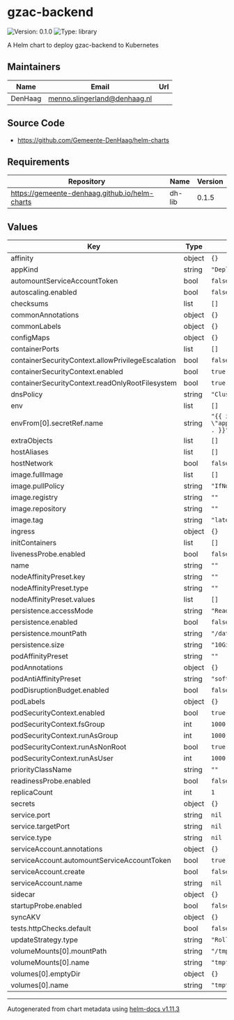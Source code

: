 # gzac-backend

![Version: 0.1.0](https://img.shields.io/badge/Version-0.1.0-informational?style=flat-square) ![Type: library](https://img.shields.io/badge/Type-library-informational?style=flat-square)

A Helm chart to deploy gzac-backend to Kubernetes

## Maintainers

| Name | Email | Url |
| ---- | ------ | --- |
| DenHaag | <menno.slingerland@denhaag.nl> |  |

## Source Code

* <https://github.com/Gemeente-DenHaag/helm-charts>

## Requirements

| Repository | Name | Version |
|------------|------|---------|
| https://gemeente-denhaag.github.io/helm-charts | dh-lib | 0.1.5 |

## Values

| Key | Type | Default | Description |
|-----|------|---------|-------------|
| affinity | object | `{}` |  |
| appKind | string | `"Deployment"` |  |
| automountServiceAccountToken | bool | `false` |  |
| autoscaling.enabled | bool | `false` |  |
| checksums | list | `[]` |  |
| commonAnnotations | object | `{}` |  |
| commonLabels | object | `{}` |  |
| configMaps | object | `{}` |  |
| containerPorts | list | `[]` |  |
| containerSecurityContext.allowPrivilegeEscalation | bool | `false` |  |
| containerSecurityContext.enabled | bool | `true` |  |
| containerSecurityContext.readOnlyRootFilesystem | bool | `true` |  |
| dnsPolicy | string | `"ClusterFirst"` |  |
| env | list | `[]` |  |
| envFrom[0].secretRef.name | string | `"{{ include \"app.fullname\" . }}"` |  |
| extraObjects | list | `[]` |  |
| hostAliases | list | `[]` |  |
| hostNetwork | bool | `false` |  |
| image.fullImage | list | `[]` |  |
| image.pullPolicy | string | `"IfNotPresent"` |  |
| image.registry | string | `""` |  |
| image.repository | string | `""` |  |
| image.tag | string | `"latest"` |  |
| ingress | object | `{}` |  |
| initContainers | list | `[]` |  |
| livenessProbe.enabled | bool | `false` |  |
| name | string | `""` |  |
| nodeAffinityPreset.key | string | `""` |  |
| nodeAffinityPreset.type | string | `""` |  |
| nodeAffinityPreset.values | list | `[]` |  |
| persistence.accessMode | string | `"ReadWriteOnce"` |  |
| persistence.enabled | bool | `false` |  |
| persistence.mountPath | string | `"/data"` |  |
| persistence.size | string | `"10Gi"` |  |
| podAffinityPreset | string | `""` |  |
| podAnnotations | object | `{}` |  |
| podAntiAffinityPreset | string | `"soft"` |  |
| podDisruptionBudget.enabled | bool | `false` |  |
| podLabels | object | `{}` |  |
| podSecurityContext.enabled | bool | `true` |  |
| podSecurityContext.fsGroup | int | `1000` |  |
| podSecurityContext.runAsGroup | int | `1000` |  |
| podSecurityContext.runAsNonRoot | bool | `true` |  |
| podSecurityContext.runAsUser | int | `1000` |  |
| priorityClassName | string | `""` |  |
| readinessProbe.enabled | bool | `false` |  |
| replicaCount | int | `1` |  |
| secrets | object | `{}` |  |
| service.port | string | `nil` |  |
| service.targetPort | string | `nil` |  |
| service.type | string | `nil` |  |
| serviceAccount.annotations | object | `{}` |  |
| serviceAccount.automountServiceAccountToken | bool | `true` |  |
| serviceAccount.create | bool | `false` |  |
| serviceAccount.name | string | `nil` |  |
| sidecar | object | `{}` |  |
| startupProbe.enabled | bool | `false` |  |
| syncAKV | object | `{}` |  |
| tests.httpChecks.default | bool | `false` |  |
| updateStrategy.type | string | `"RollingUpdate"` |  |
| volumeMounts[0].mountPath | string | `"/tmp"` |  |
| volumeMounts[0].name | string | `"tmpfs-1"` |  |
| volumes[0].emptyDir | object | `{}` |  |
| volumes[0].name | string | `"tmpfs-1"` |  |

----------------------------------------------
Autogenerated from chart metadata using [helm-docs v1.11.3](https://github.com/norwoodj/helm-docs/releases/v1.11.3)
